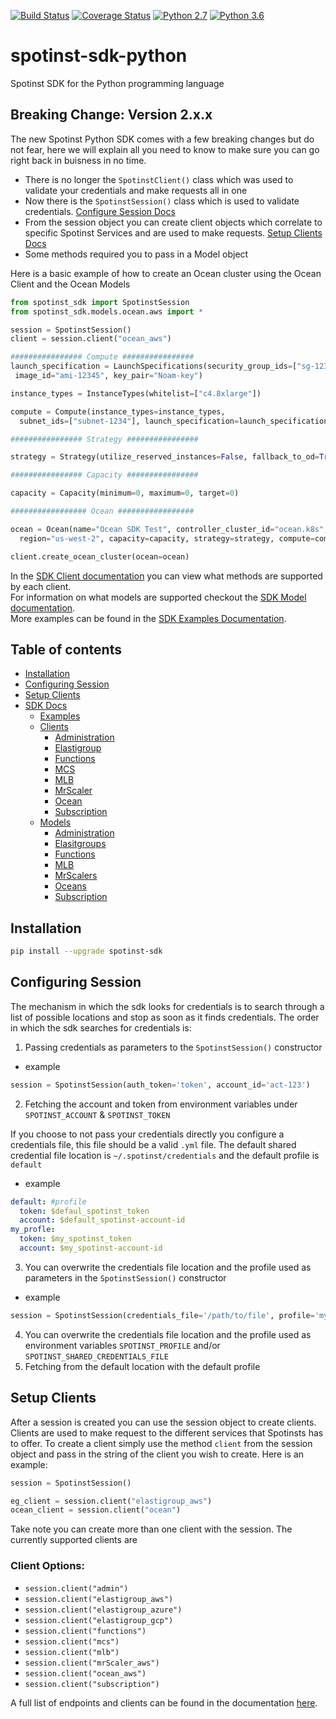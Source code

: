 [![Build Status](https://travis-ci.org/spotinst/spotinst-sdk-python.svg?branch=master)](https://travis-ci.org/spotinst/spotinst-sdk-python)
[![Coverage Status](https://coveralls.io/repos/github/spotinst/spotinst-sdk-python/badge.svg?branch=master)](https://coveralls.io/github/spotinst/spotinst-sdk-python?branch=master)
[![Python 2.7](https://img.shields.io/badge/python-2.7-blue.svg)](https://www.python.org/downloads/release/python-270/)
[![Python 3.6](https://img.shields.io/badge/python-3.6-blue.svg)](https://www.python.org/downloads/release/python-360/)

# spotinst-sdk-python
Spotinst SDK for the Python programming language

## Breaking Change: Version 2.x.x

The new Spotinst Python SDK comes with a few breaking changes but do not fear, here we will explain all you need to know to make sure you can go right back in buisness in no time. 

 * There is no longer the `SpotinstClient()` class which was used to validate your credentials and make requests all in one
 * Now there is the `SpotinstSession()` class which is used to validate credentials. [Configure Session Docs](#Configuring-Session)
 * From the session object you can create client objects which correlate to specific Spotinst Services and are used to make requests. [Setup Clients Docs](#Setup-Clients)
 * Some methods required you to pass in a Model object

Here is a basic example of how to create an Ocean cluster using the Ocean Client and the Ocean Models

```python
from spotinst_sdk import SpotinstSession
from spotinst_sdk.models.ocean.aws import *

session = SpotinstSession()
client = session.client("ocean_aws")

################ Compute ################
launch_specification = LaunchSpecifications(security_group_ids=["sg-12345"],
 image_id="ami-12345", key_pair="Noam-key")

instance_types = InstanceTypes(whitelist=["c4.8xlarge"])

compute = Compute(instance_types=instance_types, 
  subnet_ids=["subnet-1234"], launch_specification=launch_specification)

################ Strategy ################

strategy = Strategy(utilize_reserved_instances=False, fallback_to_od=True, spot_percentage=100)

################ Capacity ################

capacity = Capacity(minimum=0, maximum=0, target=0)

################# Ocean #################

ocean = Ocean(name="Ocean SDK Test", controller_cluster_id="ocean.k8s", 
  region="us-west-2", capacity=capacity, strategy=strategy, compute=compute)

client.create_ocean_cluster(ocean=ocean)
```

In the [SDK Client documentation](./docs/pydocmd/clients/) you can view what methods are supported by each client. <br>
For information on what models are supported checkout the [SDK Model documentation](./docs/pydocmd/models/). <br>
More examples can be found in the [SDK Examples Documentation](./docs/pydocmd/examples/). <br>

## Table of contents
<!--ts-->
   * [Installation](#installation)
   * [Configuring Session](#configuring-session)
   * [Setup Clients](#setup-clients)
   * [SDK Docs](./docs/pydocmd/)
     * [Examples](./docs/pydocmd/examples/)
     * [Clients](./docs/pydocmd/clients/)
       * [Administration](./docs/pydocmd/clients/admin/)
       * [Elastigroup](./docs/pydocmd/clients/elastigroup/)
       * [Functions](./docs/pydocmd/clients/functions/)
       * [MCS](./docs/pydocmd/clients/mcs/)
       * [MLB](./docs/pydocmd/clients/mlb/)
       * [MrScaler](./docs/pydocmd/clients/mrscaler/)
       * [Ocean](./docs/pydocmd/clients/ocean/)
       * [Subscription](./docs/pydocmd/clients/subscription/)
     * [Models](./docs/pydocmd/models/)
       * [Administration](./docs/pydocmd/models/admin.md)
       * [Elasitgroups](./docs/pydocmd/models/elastigroup/)
       * [Functions](./docs/pydocmd/models/functions.md)
       * [MLB](./docs/pydocmd/models/mlb.md)
       * [MrScalers](./docs/pydocmd/models/mrscaler/)
       * [Oceans](./docs/pydocmd/models/ocean/)
       * [Subscription](./docs/pydocmd/models/subscription.md)
<!--te-->

## Installation
```bash
pip install --upgrade spotinst-sdk
```

## Configuring Session
The mechanism in which the sdk looks for credentials is to search through a list of possible locations and stop as soon as it finds credentials. 
The order in which the sdk searches for credentials is:
  1. Passing credentials as parameters to the `SpotinstSession()` constructor
- example
```python
session = SpotinstSession(auth_token='token', account_id='act-123')
```

  2. Fetching the account and token from environment variables under `SPOTINST_ACCOUNT` & `SPOTINST_TOKEN`

If you choose to not pass your credentials directly you configure a credentials file, this file should be a valid `.yml` file.
The default shared credential file location is `~/.spotinst/credentials` and the default profile is `default`
- example
```yaml
default: #profile
  token: $defaul_spotinst_token
  account: $default_spotinst-account-id
my_profle:
  token: $my_spotinst_token
  account: $my_spotinst-account-id
```

  3. You can overwrite the credentials file location and the profile used as parameters in the `SpotinstSession()` constructor
- example
```python
session = SpotinstSession(credentials_file='/path/to/file', profile='my_profile')
```
  
  4. You can overwrite the credentials file location and the profile used as environment variables `SPOTINST_PROFILE` and/or `SPOTINST_SHARED_CREDENTIALS_FILE`
  5. Fetching from the default location with the default profile
  
## Setup Clients
After a session is created you can use the session object to create clients. Clients are used to make request to the different services that Spotinsts has to offer. To create a client simply use the method `client` from the session object and pass in the string of the client you wish to create. Here is an example:

```python
session = SpotinstSession()

eg_client = session.client("elastigroup_aws")
ocean_client = session.client("ocean")
```

Take note you can create more than one client with the session. The currently supported clients are

### Client Options:
 * `session.client("admin")`
 * `session.client("elastigroup_aws")`
 * `session.client("elastigroup_azure")`
 * `session.client("elastigroup_gcp")`
 * `session.client("functions")`
 * `session.client("mcs")`
 * `session.client("mlb")`
 * `session.client("mrScaler_aws")`
 * `session.client("ocean_aws")`
 * `session.client("subscription")`

A full list of endpoints and clients can be found in the documentation [here](./docs/pydocmd/clients/).


